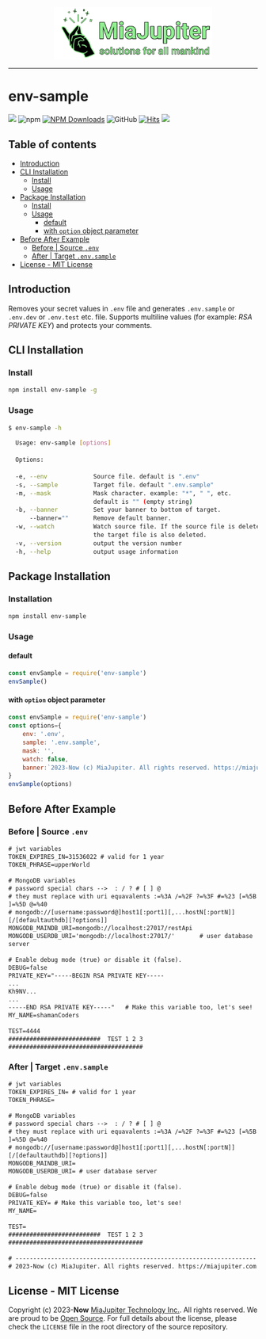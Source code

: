 <p align="center">
<a href="https://miajupiter.com" _target="blank">
<img src="https://github.com/miajupiter/.github/raw/main/images/miajupiter-logo.png"  width="320" />
</a>

----

# env-sample

[![](https://img.shields.io/badge/website-miajupiter.com-yellowgreen.svg)](https://miajupiter.com) ![npm](https://img.shields.io/npm/v/env-sample) <a href="https://www.npmjs.com/package/env-sample"><img src="https://img.shields.io/npm/dm/env-sample" alt="NPM Downloads" /></a> ![GitHub](https://img.shields.io/github/license/miajupiter/env-sample) [![Hits](https://hits.seeyoufarm.com/api/count/incr/badge.svg?url=https%3A%2F%2Fgithub.com%2Fmiajupiter%2Fenv-sample&count_bg=%236495ED&title_bg=%23323232&icon=cliqz.svg&icon_color=%23E7E7E7&title=hits&edge_flat=false)](https://hits.seeyoufarm.com) [![](https://img.shields.io/badge/readme-docs-chocolate.svg)](https://github.com/miajupiter/env-sample#readme)



## Table of contents

- [Introduction](#introduction)
- [CLI  Installation](#cli--installation)
  - [Install](#install)
  - [Usage](#usage)
- [Package Installation](#package-installation)
  - [Install](#installation)
  - [Usage](#usage)
    - [default](#default)
    - [with `option` object parameter](#with-option-object-parameter)
- [Before After Example](#before-after-example)
  - [Before | Source `.env`](#before--source-env)
  - [After | Target `.env.sample`](#after--target-envsample)
- [License - MIT License](#license---mit-license)

## Introduction

Removes your secret values in `.env` file and generates `.env.sample` or `.env.dev` or `.env.test` etc. file. 
Supports multiline values (for example: *RSA PRIVATE KEY*) and protects your comments.

## CLI  Installation

### Install
```bash
npm install env-sample -g
```

### Usage

```bash
$ env-sample -h
```


```bash
  Usage: env-sample [options]

  Options:
  
  -e, --env             Source file. default is ".env"
  -s, --sample          Target file. default ".env.sample"
  -m, --mask            Mask character. example: "*", " ", etc.
                        default is "" (empty string)
  -b, --banner          Set your banner to bottom of target.
      --banner=""       Remove default banner.
  -w, --watch           Watch source file. If the source file is deleted,
                        the target file is also deleted.
  -v, --version         output the version number
  -h, --help            output usage information
```


## Package Installation

### Installation
```bash
npm install env-sample
```

### Usage

#### default
```js
const envSample = require('env-sample')
envSample()
```
#### with `option` object parameter

```javascript
const envSample = require('env-sample')
const options={
	env: '.env',
	sample: '.env.sample',
	mask: '',
	watch: false,
	banner:`2023-Now (c) MiaJupiter. All rights reserved. https://miajupiter.com`
}
envSample(options)
```
## Before After Example

### Before | Source `.env`

```dosini
# jwt variables
TOKEN_EXPIRES_IN=31536022 # valid for 1 year
TOKEN_PHRASE=upperWorld

# MongoDB variables
# password special chars -->  : / ? # [ ] @
# they must replace with uri equavalents :=%3A /=%2F ?=%3F #=%23 [=%5B ]=%5D @=%40
# mongodb://[username:password@]host1[:port1][,...hostN[:portN]][/[defaultauthdb][?options]]
MONGODB_MAINDB_URI=mongodb://localhost:27017/restApi
MONGODB_USERDB_URI='mongodb://localhost:27017/'       # user database server

# Enable debug mode (true) or disable it (false).
DEBUG=false
PRIVATE_KEY="-----BEGIN RSA PRIVATE KEY-----
...
Kh9NV...
...
-----END RSA PRIVATE KEY-----"   # Make this variable too, let's see!
MY_NAME=shamanCoders

TEST=4444
##########################  TEST 1 2 3 ######################################
```

### After | Target `.env.sample`

```dosini
# jwt variables
TOKEN_EXPIRES_IN= # valid for 1 year
TOKEN_PHRASE=

# MongoDB variables
# password special chars -->  : / ? # [ ] @
# they must replace with uri equavalents :=%3A /=%2F ?=%3F #=%23 [=%5B ]=%5D @=%40
# mongodb://[username:password@]host1[:port1][,...hostN[:portN]][/[defaultauthdb][?options]]
MONGODB_MAINDB_URI=
MONGODB_USERDB_URI= # user database server

# Enable debug mode (true) or disable it (false).
DEBUG=false
PRIVATE_KEY= # Make this variable too, let's see!
MY_NAME=

TEST=
##########################  TEST 1 2 3 ######################################

# --------------------------------------------------------------------
# 2023-Now (c) MiaJupiter. All rights reserved. https://miajupiter.com
```

## License - MIT License

Copyright (c) 2023-**Now** [MiaJupiter Technology Inc.](https://miajupiter.com). All rights reserved. We are proud to be [Open Source](https://opensource.org). For full details about the license, please check the `LICENSE` file in the root directory of the source repository.
